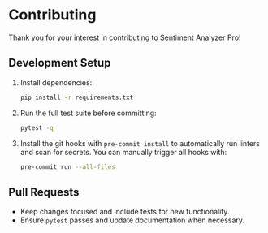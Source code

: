 # Contributing

Thank you for your interest in contributing to Sentiment Analyzer Pro!

## Development Setup
1. Install dependencies:
   ```bash
   pip install -r requirements.txt
   ```
2. Run the full test suite before committing:
   ```bash
   pytest -q
   ```
3. Install the git hooks with `pre-commit install` to automatically run linters
   and scan for secrets. You can manually trigger all hooks with:
   ```bash
   pre-commit run --all-files
   ```

## Pull Requests
- Keep changes focused and include tests for new functionality.
- Ensure `pytest` passes and update documentation when necessary.
